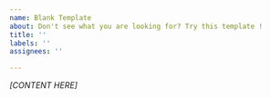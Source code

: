```yaml
---
name: Blank Template
about: Don't see what you are looking for? Try this template !
title: ''
labels: ''
assignees: ''

---
```


*[CONTENT HERE]*
